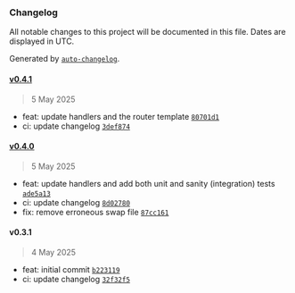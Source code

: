 ### Changelog

All notable changes to this project will be documented in this file. Dates are displayed in UTC.

Generated by [`auto-changelog`](https://github.com/CookPete/auto-changelog).

#### [v0.4.1](https://github.com/datr-tech/marble-transformer-router-validation-schema-to-router-code/compare/v0.4.0...v0.4.1)

> 5 May 2025

- feat: update handlers and the router template [`80701d1`](https://github.com/datr-tech/marble-transformer-router-validation-schema-to-router-code/commit/80701d1958ae765a2cf151652829f6464d224d88)
- ci: update changelog [`3def874`](https://github.com/datr-tech/marble-transformer-router-validation-schema-to-router-code/commit/3def874c806ee1e84f787957417bc88306939fd2)

#### [v0.4.0](https://github.com/datr-tech/marble-transformer-router-validation-schema-to-router-code/compare/v0.3.1...v0.4.0)

> 5 May 2025

- feat: update handlers and add both unit and sanity (integration) tests [`ade5a13`](https://github.com/datr-tech/marble-transformer-router-validation-schema-to-router-code/commit/ade5a136a64cdf241c07e46a060645bfd4c12ccb)
- ci: update changelog [`8d02780`](https://github.com/datr-tech/marble-transformer-router-validation-schema-to-router-code/commit/8d02780d2abf3417235cc91db2e7acaae7ba2ff9)
- fix: remove erroneous swap file [`87cc161`](https://github.com/datr-tech/marble-transformer-router-validation-schema-to-router-code/commit/87cc16185dc3737b0ce0c4205645c2283a9d0921)

#### v0.3.1

> 4 May 2025

- feat: initial commit [`b223119`](https://github.com/datr-tech/marble-transformer-router-validation-schema-to-router-code/commit/b2231196936d8afa47289ce07d858a976267296b)
- ci: update changelog [`32f32f5`](https://github.com/datr-tech/marble-transformer-router-validation-schema-to-router-code/commit/32f32f572d9e23d2969dd659531ac3aa147ed05d)
